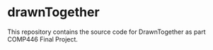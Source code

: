 # drawnTogether
This repository contains the source code for DrawnTogether as part COMP446 Final Project. 
